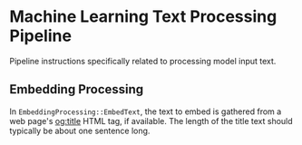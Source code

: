 # Machine Learning Text Processing Pipeline

Pipeline instructions specifically related to processing model input text.

## Embedding Processing

In `EmbeddingProcessing::EmbedText`, the text to embed is gathered from a web page's [og:title](https://developers.facebook.com/docs/sharing/webmasters/) HTML tag, if available. The length of the title text should typically be about one sentence long.
